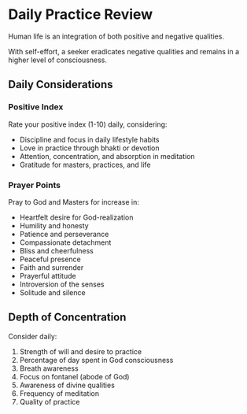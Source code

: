 # Daily Practice Review

Human life is an integration of both positive and negative qualities. 

With self-effort, a seeker eradicates negative qualities and remains in a higher level of consciousness.

## Daily Considerations

### Positive Index
Rate your positive index (1-10) daily, considering:
- Discipline and focus in daily lifestyle habits
- Love in practice through bhakti or devotion
- Attention, concentration, and absorption in meditation
- Gratitude for masters, practices, and life

### Prayer Points
Pray to God and Masters for increase in:
- Heartfelt desire for God-realization
- Humility and honesty
- Patience and perseverance
- Compassionate detachment
- Bliss and cheerfulness
- Peaceful presence
- Faith and surrender
- Prayerful attitude
- Introversion of the senses
- Solitude and silence

## Depth of Concentration

Consider daily:
1. Strength of will and desire to practice
2. Percentage of day spent in God consciousness
3. Breath awareness
4. Focus on fontanel (abode of God)
5. Awareness of divine qualities
6. Frequency of meditation
7. Quality of practice